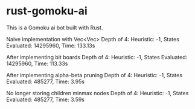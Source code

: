 # rust-gomoku-ai

This is a Gomoku ai bot built with Rust.

Naive implementation with Vec<Vec<char>>
Depth of 4: Heuristic: -1, States Evaluated: 14295960, Time: 133.13s

After implementing bit boards
Depth of 4: Heuristic: -1, States Evaluated: 14295960, Time: 113.33s

After implementing alpha-beta pruning
Depth of 4: Heuristic: -1, States Evaluated: 485277, Time: 3.95s

No longer storing children minmax nodes
Depth of 4: Heuristic: -1, States Evaluated: 485277, Time: 3.59s
